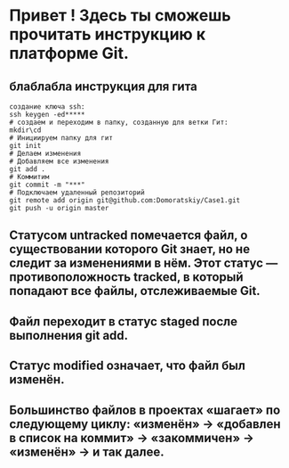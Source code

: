 # Привет ! Здесь ты сможешь прочитать инструкцию к платформе Git.

## блаблабла инструкция для гита

```
создание ключа ssh:
ssh keygen -ed*****
# создаем и переходим в папку, созданную для ветки Гит:
mkdir\cd
# Инициируем папку для гит
git init
# Делаем изменения 
# Добавляем все изменения 
git add .
# Коммитим
git commit -m "***"
# Подключаем удаленный репозиторий
git remote add origin git@github.com:Domoratskiy/Case1.git
git push -u origin master
```

## Статусом untracked помечается файл, о существовании которого Git знает, но не следит за изменениями в нём. Этот статус — противоположность tracked, в который попадают все файлы, отслеживаемые Git.
## Файл переходит в статус staged после выполнения git add.
## Статус modified означает, что файл был изменён.
## Большинство файлов в проектах «шагает» по следующему циклу: «изменён» → «добавлен в список на коммит» → «закоммичен» → «изменён» → и так далее.

